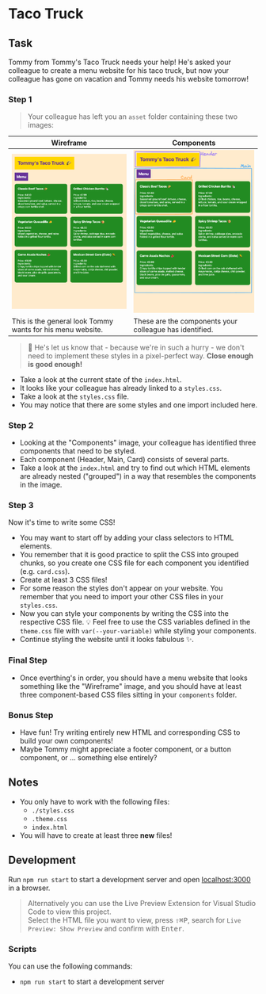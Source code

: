 # Taco Truck

## Task

Tommy from Tommy's Taco Truck needs your help! He's asked your colleague to create a menu website for his taco truck, but now your colleague has gone on vacation and Tommy needs his website tomorrow!

### Step 1

> Your colleague has left you an `asset` folder containing these two images:

| Wireframe                                                  | Components                                              |
| ---------------------------------------------------------- | ------------------------------------------------------- |
| ![Wireframe](./assets/wireframe.png)                       | ![Components](./assets/components.png)                  |
| This is the general look Tommy wants for his menu website. | These are the components your colleague has identified. |

> 🚨 He's let us know that - because we're in such a hurry - we don't need to implement these styles in a pixel-perfect way. **Close enough is good enough!**

- Take a look at the current state of the `index.html`.
- It looks like your colleague has already linked to a `styles.css`.
- Take a look at the `styles.css` file.
- You may notice that there are some styles and one import included here.

### Step 2

- Looking at the "Components" image, your colleague has identified three components that need to be styled.
- Each component (Header, Main, Card) consists of several parts.
- Take a look at the `index.html` and try to find out which HTML elements are already nested ("grouped") in a way that resembles the components in the image.

### Step 3

Now it's time to write some CSS!

- You may want to start off by adding your class selectors to HTML elements.
- You remember that it is good practice to split the CSS into grouped chunks, so you create one CSS file for each component you identified (e.g. `card.css`).
- Create at least 3 CSS files!
- For some reason the styles don't appear on your website. You remember that you need to import your other CSS files in your `styles.css`.
- Now you can style your components by writing the CSS into the respective CSS file.
  💡 Feel free to use the CSS variables defined in the `theme.css` file with `var(--your-variable)` while styling your components.
- Continue styling the website until it looks fabulous ✨.

### Final Step

- Once everthing's in order, you should have a menu website that looks something like the "Wireframe" image, and you should have at least three component-based CSS files sitting in your `components` folder.

### Bonus Step

- Have fun! Try writing entirely new HTML and corresponding CSS to build your own components!
- Maybe Tommy might appreciate a footer component, or a button component, or ... something else entirely?

## Notes

- You only have to work with the following files:
  - `./styles.css`
  - `.theme.css`
  - `index.html`
- You will have to create at least three **new** files!

## Development

Run `npm run start` to start a development server and open [localhost:3000](http://localhost:3000) in a browser.

> Alternatively you can use the Live Preview Extension for Visual Studio Code to view this project.  
> Select the HTML file you want to view, press <kbd>⇧</kbd><kbd>⌘</kbd><kbd>P</kbd>, search for `Live Preview: Show Preview` and confirm with <kbd>Enter</kbd>.

### Scripts

You can use the following commands:

- `npm run start` to start a development server
